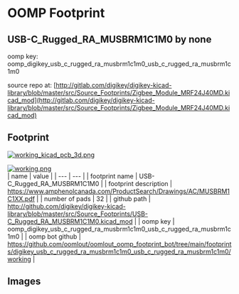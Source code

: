 # OOMP Footprint  
## USB-C_Rugged_RA_MUSBRM1C1M0  by none  
  
oomp key: oomp_digikey_usb_c_rugged_ra_musbrm1c1m0_usb_c_rugged_ra_musbrm1c1m0  
  
source repo at: [http://gitlab.com/digikey/digikey-kicad-library/blob/master/src/Source_Footprints/Zigbee_Module_MRF24J40MD.kicad_mod](http://gitlab.com/digikey/digikey-kicad-library/blob/master/src/Source_Footprints/Zigbee_Module_MRF24J40MD.kicad_mod)  
## Footprint  
  
[![working_kicad_pcb_3d.png](working_kicad_pcb_3d_600.png)](working_kicad_pcb_3d.png)  
  
[![working.png](working_600.png)](working.png)  
| name | value | 
| --- | --- | 
| footprint name | USB-C_Rugged_RA_MUSBRM1C1M0 | 
| footprint description | https://www.amphenolcanada.com/ProductSearch/Drawings/AC/MUSBRM1C1XX.pdf | 
| number of pads | 32 | 
| github path | http://github.com/digikey/digikey-kicad-library/blob/master/src/Source_Footprints/USB-C_Rugged_RA_MUSBRM1C1M0.kicad_mod | 
| oomp key | oomp_digikey_usb_c_rugged_ra_musbrm1c1m0_usb_c_rugged_ra_musbrm1c1m0 | 
| oomp bot github | https://github.com/oomlout/oomlout_oomp_footprint_bot/tree/main/footprints/digikey_usb_c_rugged_ra_musbrm1c1m0_usb_c_rugged_ra_musbrm1c1m0/working | 
## Images  
